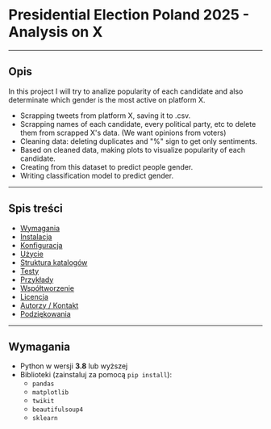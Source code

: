 # Presidential Election Poland 2025 - Analysis on X

---

## Opis

In this project I will try to analize popularity of each candidate and also determinate which
gender is the most active on platform X.

* Scrapping tweets from platform X, saving it to .csv.
* Scrapping names of each candidate, every political party, etc to delete them from scrapped X's data. (We want opinions from voters)
* Cleaning data: deleting duplicates and "%" sign to get only sentiments.
* Based on cleaned data, making plots to visualize popularity of each candidate.
* Creating from this dataset to predict people gender.
* Writing classification model to predict gender.

---

## Spis treści

- [Wymagania](#wymagania)  
- [Instalacja](#instalacja)  
- [Konfiguracja](#konfiguracja)  
- [Użycie](#użycie)  
- [Struktura katalogów](#struktura-katalogów)  
- [Testy](#testy)  
- [Przykłady](#przykłady)  
- [Współtworzenie](#współtworzenie)  
- [Licencja](#licencja)  
- [Autorzy / Kontakt](#autorzy--kontakt)  
- [Podziękowania](#podziękowania)

---

## Wymagania

- Python w wersji **3.8** lub wyższej  
- Biblioteki (zainstaluj za pomocą `pip install`):  
  - `pandas`   
  - `matplotlib` 
  - `twikit`
  - `beautifulsoup4`
  - `sklearn`


